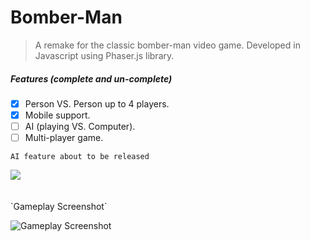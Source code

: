
# Bomber-Man

> A remake for the classic bomber-man video game.
Developed in Javascript using Phaser.js library.

##### Features (complete and un-complete)
- [x] Person VS. Person up to 4 players.
- [x] Mobile support.
- [ ] AI (playing VS. Computer).
- [ ] Multi-player game.

`AI feature about to be released`

<img src="/sample/gameplay.gif?raw=true">
<br/>
<br/>
<br/>
`Gameplay Screenshot`

![Gameplay Screenshot](http://3.126.2.79/wp-content/uploads/2020/04/bmb2.jpg)


